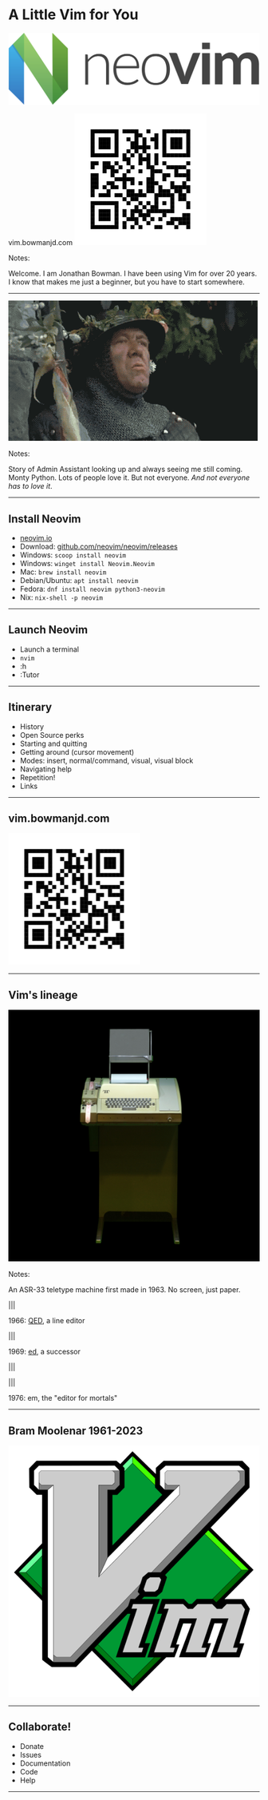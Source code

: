 # A Little Vim for You

![neovim logo](assets/neovim-logo.svg) <!-- .element: class="r-stretch" -->

vim.bowmanjd.com
![QR code](assets/qrcode.svg) <!-- .element: class="r-stretch" style="vertical-align: middle" -->

Notes:

Welcome. I am Jonathan Bowman. I have been using Vim for over 20 years. I know that makes me just a beginner, but you have to start somewhere.

---

![Monty Python running knight](assets/montypython.webp) <!-- .element: class="r-stretch" style="vertical-align: middle" -->

Notes:

Story of Admin Assistant looking up and always seeing me still coming. Monty Python. Lots of people love it. But not everyone. _And not everyone has to love it_.

---

## Install Neovim


- [neovim.io](https://neovim.io)
- Download: <!-- .element: class="fragment" --> [github.com/neovim/neovim/releases](https://github.com/neovim/neovim/releases)
- Windows: <!-- .element: class="fragment" --> `scoop install neovim`
- Windows: <!-- .element: class="fragment" --> `winget install Neovim.Neovim`
- Mac:  <!-- .element: class="fragment" --> `brew install neovim`
- Debian/Ubuntu: <!-- .element: class="fragment" --> `apt install neovim`
- Fedora: <!-- .element: class="fragment" --> `dnf install neovim python3-neovim`
- Nix: <!-- .element: class="fragment" --> `nix-shell -p neovim`


---

## Launch Neovim

- Launch a terminal
- `nvim`
- :h <!-- .element: class="fragment" -->
- :Tutor <!-- .element: class="fragment" -->

---

## Itinerary

- History
- Open Source perks
- Starting and quitting
- Getting around (cursor movement)
- Modes: insert, normal/command, visual, visual block
- Navigating help
- Repetition!
- Links

---

## vim.bowmanjd.com

![QR code](assets/qrcode.svg) <!-- .element: class="hero" -->

---

## Vim's lineage

![Teletype machine](assets/teletype.jpg) <!-- .element: class="hero" -->

Notes:

An ASR-33 teletype machine first made in 1963. No screen, just paper.

|||

1966: [QED](https://en.wikipedia.org/wiki/Ed_(text_editor)), a line editor<!-- .element: class="r-stretch" -->

|||

1969: [ed](https://en.wikipedia.org/wiki/Ed_(text_editor)), a successor <!-- .element: class="r-stretch" -->

|||

<!-- .slide: data-background-image="assets/ed.gif"  -->

|||

1976: em, the "editor for mortals"

---

## Bram Moolenar 1961-2023

![Vim logo](assets/vimlogo.svg) <!-- .element: class="r-stretch" -->

---

## Collaborate!

- <!-- .element: class="fragment" --> <i class="nf nf-oct-heart"></i> Donate 
- <!-- .element: class="fragment" --> <i class="nf nf-oct-issue_opened"></i> Issues
- <!-- .element: class="fragment" --> <i class="nf nf-oct-book"></i> Documentation
- <!-- .element: class="fragment" --> <i class="nf nf-oct-git_pull_request"></i> Code
- <!-- .element: class="fragment" --> <i class="nf nf-md-discord"></i> Help

---
